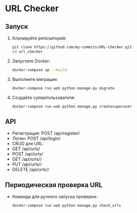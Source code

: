 # URL Checker

## Запуск

1. Клонируйте репозиторий:
   ```bash
   git clone https://github.com/my-commits/URL-checker.git
   cd url_checker
2. Запустите Docker:
    ```bash
    docker-compose up --build
3. Выполните миграции:
    ```bash
    docker-compose run web python manage.py migrate
4. Создайте суперпользователя:
    ```bash
    docker-compose run web python manage.py createsuperuser

## API
- Регистрация: POST /api/register/
- Логин: POST /api/login/
- CRUD для URL:
- GET /api/urls/
- POST /api/urls/
- GET /api/urls/<id>/
- PUT /api/urls/<id>/
- DELETE /api/urls/<id>/

## Периодическая проверка URL
- Команда для ручного запуска проверки:
    ```bash
    docker-compose run web python manage.py check_urls
